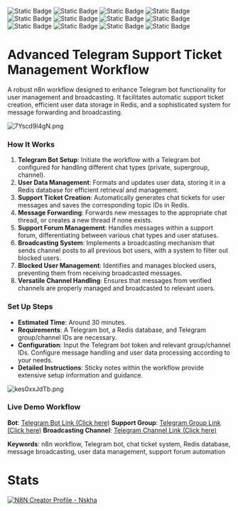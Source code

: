 ![Static Badge](https://img.shields.io/badge/Template%20Version-V0.01-pink) ![Static Badge](https://img.shields.io/badge/Node-Code-f8f8f8) ![Static Badge](https://img.shields.io/badge/Node-HttpRequest-f8f8f8) ![Static Badge](https://img.shields.io/badge/Node-Redis-f8f8f8) ![Static Badge](https://img.shields.io/badge/Node-NoOp-f8f8f8) ![Static Badge](https://img.shields.io/badge/Node-Telegram-f8f8f8) ![Static Badge](https://img.shields.io/badge/Node-TelegramApi-f8f8f8) ![Static Badge](https://img.shields.io/badge/Node-TelegramTrigger-f8f8f8) ![Static Badge](https://img.shields.io/badge/Node-SplitInBatches-f8f8f8) ![Static Badge](https://img.shields.io/badge/Node-Filter-f8f8f8) ![Static Badge](https://img.shields.io/badge/Node-templates-f8f8f8)
![Static Badge](https://cdn.statically.io/gh/Automations-Project/n8n-templates/main/src/img/covers/n8n-advanced-telegram-support-ticket-management-workflow/idpW1fW4aF.jpeg)

# Advanced Telegram Support Ticket Management Workflow


A robust n8n workflow designed to enhance Telegram bot functionality for user management and broadcasting. It facilitates automatic support ticket creation, efficient user data storage in Redis, and a sophisticated system for message forwarding and broadcasting.

![7Yscd9l4gN.png](https://n8niostorageaccount.blob.core.windows.net/n8nio-strapi-blobs-prod/assets/7_Yscd9l4g_N_c0d57c4d0f.png)

### How It Works

1. **Telegram Bot Setup**: Initiate the workflow with a Telegram bot configured for handling different chat types (private, supergroup, channel).
2. **User Data Management**: Formats and updates user data, storing it in a Redis database for efficient retrieval and management.
3. **Support Ticket Creation**: Automatically generates chat tickets for user messages and saves the corresponding topic IDs in Redis.
4. **Message Forwarding**: Forwards new messages to the appropriate chat thread, or creates a new thread if none exists.
5. **Support Forum Management**: Handles messages within a support forum, differentiating between various chat types and user statuses.
6. **Broadcasting System**: Implements a broadcasting mechanism that sends channel posts to all previous bot users, with a system to filter out blocked users.
7. **Blocked User Management**: Identifies and manages blocked users, preventing them from receiving broadcasted messages.
8. **Versatile Channel Handling**: Ensures that messages from verified channels are properly managed and broadcasted to relevant users.

### Set Up Steps

* **Estimated Time**: Around 30 minutes.
* **Requirements**: A Telegram bot, a Redis database, and Telegram group/channel IDs are necessary.
* **Configuration**: Input the Telegram bot token and relevant group/channel IDs. Configure message handling and user data processing according to your needs.
* **Detailed Instructions**: Sticky notes within the workflow provide extensive setup information and guidance.

![kes0xxJdTb.png](https://n8niostorageaccount.blob.core.windows.net/n8nio-strapi-blobs-prod/assets/kes0xx_Jd_Tb_1af77e6e5f.png)
### **Live Demo Workflow**
**Bot**: [Telegram Bot Link (Click here)](https://TheLiveChatBot.t.me)
**Support Group**: [Telegram Group Link (Click here)](https://t.me/+-8BELbd0GDYxMTEx)
**Broadcasting Channel**: [Telegram Channel Link (Click here)](https://broadcasting_channel.t.me)


**Keywords**: n8n workflow, Telegram bot, chat ticket system, Redis database, message broadcasting, user data management, support forum automation


# Stats
[![N8N Creator Profile - Nskha](https://cdn.statically.io/gh/Automations-Project/n8n-templates/main/stats.min.svg)](https://n8n.io/creators/nskha)